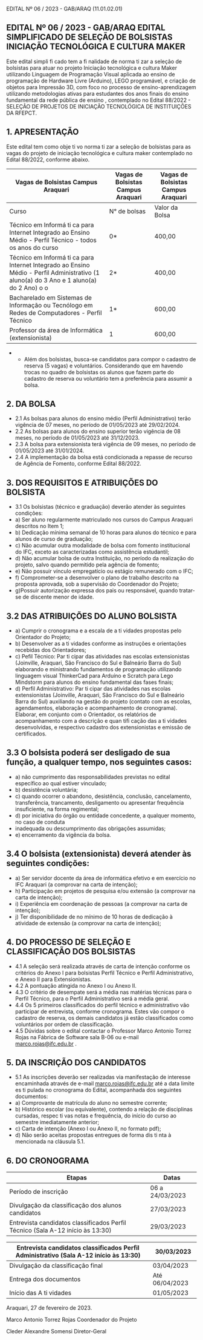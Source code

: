<!-- image -->

EDITAL Nº 06 / 2023 - GAB/ARAQ (11.01.02.01)

## EDITAL Nº 06 / 2023 - GAB/ARAQ EDITAL SIMPLIFICADO DE SELEÇÃO DE BOLSISTAS INICIAÇÃO TECNOLÓGICA  E CULTURA MAKER

Este edital simpli fi cado tem a fi nalidade de norma ti zar a seleção de bolsistas para atuar no projeto Iniciação tecnológica e cultura Maker utilizando Linguagem de Programação Visual aplicada ao ensino de programação de Hardware Livre (Arduino), LEGO programável, e criação de objetos para Impressão 3D, com foco no processo de ensino-aprendizagem utilizando metodologias ativas para estudantes dos anos finais do ensino fundamental da rede pública de ensino , contemplado no Edital 88/2022 - SELEÇÃO DE PROJETOS DE INICIAÇÃO TECNOLÓGICA DE INSTITUIÇÕES DA RFEPCT.

## 1. APRESENTAÇÃO

Este edital tem como obje ti vo norma ti zar a seleção de bolsistas para as vagas do projeto de iniciação tecnológica e cultura maker contemplado no Edital 88/2022,  conforme abaixo.

| Vagas de Bolsistas Campus Araquari                                                                                                          | Vagas de Bolsistas Campus Araquari   | Vagas de Bolsistas Campus Araquari   |
|---------------------------------------------------------------------------------------------------------------------------------------------|--------------------------------------|--------------------------------------|
| Curso                                                                                                                                       | N° de bolsas                         | Valor da Bolsa                       |
| Técnico em Informá ti ca para Internet Integrado ao Ensino Médio - Perfil Técnico - todos os anos do curso                                  | 0*                                   | 400,00                               |
| Técnico em Informá ti ca para Internet Integrado ao Ensino Médio - Perfil Administrativo (1 aluno(a) do 3  Ano  e 1 aluno(a) do 2  Ano) o o | 2*                                   | 400,00                               |
| Bacharelado em Sistemas de Informação ou Tecnólogo em Redes de Computadores - Perfil Técnico                                                | 1*                                   | 600,00                               |
| Professor da área de Informática (extensionista)                                                                                            | 1                                    | 600,00                               |

- * Além dos bolsistas, busca-se candidatos para compor o cadastro de reserva (5 vagas) e voluntários. Considerando que em havendo trocas no quadro de bolsistas os alunos que fazem parte do cadastro de reserva ou voluntário tem a preferência para assumir a bolsa.

## 2. DA BOLSA

- 2.1 As bolsas para alunos do ensino médio (Perfil Administrativo) terão vigência de 07 meses, no período de 01/05/2023 até 29/02/2024.
- 2.2 As  bolsas   para   alunos   do   ensino   superior   terão   vigência   de   08   meses,   no   período   de 01/05/2023 até 31/12/2023.
- 2.3 A bolsa  para   extensionista   terá   vigência   de   09   meses,   no   período   de   01/05/2023   até 31/01/2024.
- 2.4 A implementação da bolsa está condicionada a repasse de recurso de Agência de Fomento, conforme Edital 88/2022.

## 3. DOS REQUISITOS E ATRIBUIÇÕES DO BOLSISTA

- 3.1 Os bolsistas (técnico e graduação) deverão atender às seguintes condições:
- a) Ser aluno regularmente matriculado nos cursos do Campus Araquari descritos no Item 1;
- b) Dedicação mínima semanal de 10 horas para alunos do técnico e para alunos de curso de graduação;
- c)   Não   acumular   outra   modalidade   de   bolsa   com   fomento   institucional   do   IFC,   exceto   as caracterizadas como assistência estudantil;
- d) Não acumular bolsa de outra Instituição, no período da realização do projeto, salvo quando permitido pela agência de fomento;
- e) Não possuir vínculo empregatício ou estágio remunerado com o IFC;
- f) Comprometer-se a desenvolver o plano de trabalho descrito na proposta aprovada, sob a supervisão do Coordenador do Projeto;
- g)Possuir autorização expressa dos pais ou responsável, quando tratar-se de discente menor de idade.

## 3.2 DAS ATRIBUIÇÕES DO ALUNO BOLSISTA

- a) Cumprir o cronograma e a escala de a ti vidades propostas pelo Orientador do Projeto;
- b) Desenvolver as a ti vidades conforme as instruções e orientações recebidas dos Orientadores;
- c) Pefil   Técnico: Par ti cipar   das   atividades   nas   escolas   extensionistas   (Joinville,   Araquari,   São Francisco   do   Sul   e   Balneário   Barra   do   Sul)   elaborando   e   ministrando   fundamentos   de programação   utilizando   linguagem   visual   ThinkerCad   para   Arduíno   e   Scratch   para   Lego Mindstorm para alunos do ensino fundamental das fases finais;
- d) Perfil Administrativo: Par ti cipar das atividades nas escolas extensionistas (Joinville, Araquari, São Francisco do Sul e Balneário Barra do Sul) auxiliando na gestão do projeto (contato com as escolas,   agendamentos,   elaboração   e   acompanhamento   de   cronograma). Elaborar, em conjunto com o Orientador, os relatórios de acompanhamento com a descrição e quan tifi cação das   a ti vidades desenvolvidas,   e   respectivo   cadastro   dos   extensionistas   e   emissão   de certificados.

## 3.3 O bolsista poderá ser desligado de sua função, a qualquer tempo, nos seguintes casos:

- a) não cumprimento das responsabilidades previstas no edital específico ao qual estiver vinculado;
- b) desistência voluntária;
- c) quando ocorrer o abandono, desistência, conclusão, cancelamento, transferência, trancamento, desligamento ou apresentar frequência insuficiente, na forma regimental;
- d) por iniciativa do órgão ou entidade concedente, a qualquer momento, no caso de conduta
- inadequada ou descumprimento das obrigações assumidas;
- e) encerramento da vigência da bolsa.

## 3.4 O bolsista (extensionista) deverá atender às seguintes condições:

- a) Ser   servidor  docente   da   área   de   informática   efetivo   e   em   exercício   no   IFC   Araquari   (a comprovar na carta de intenção);
- h) Participação em projetos de pesquisa e/ou extensão (a comprovar na carta de intenção);
- i) Experiência em coordenação de pessoas (a comprovar na carta de intenção);
- j) Ter disponibilidade de no mínimo de 10 horas de dedicação à atividade de extensão (a comprovar na carta de intenção);

## 4. DO PROCESSO DE SELEÇÃO E CLASSIFICAÇÃO DOS BOLSISTAS

- 4.1 A seleção será realizada através de carta de intenção conforme os critérios do Anexo I para bolsistas Perfil Técnico e Perfil Administrativo, e Anexo II para Extensionistas.
- 4.2 A pontuação atingida no Anexo I ou Anexo II.
- 4.3 O critério de desempate será a média nas matérias técnicas para o Perfil Técnico, para o Perfil Administrativo será a média geral.
- 4.4 Os 5 primeiros classificados do perfil técnico e administrativo vão participar de entrevista, conforme cronograma. Estes vão compor o cadastro de reserva, os demais candidatos já estão classificados como voluntários por ordem de classificação.
- 4.5 Dúvidas sobre o edital contactar o Professor Marco Antonio Torrez Rojas na Fábrica de Software sala B-06 ou e-mail marco.rojas@ifc.edu.br .

## 5. DA INSCRIÇÃO DOS CANDIDATOS

- 5.1 As inscrições deverão ser realizadas via manifestação de interesse encaminhada através  de e-mail marco.rojas@ifc.edu.br até   a   data   limite   es ti pulada   no   cronograma   do   Edital, acompanhada dos seguintes documentos:
- a) Comprovante de matrícula do aluno no semestre corrente;
- b) Histórico escolar (ou equivalente), contendo a relação de disciplinas cursadas, respec ti vas notas e frequência, do início do curso ao semestre imediatamente anterior;
- c) Carta de intenção (Anexo I ou Anexo II, no formato pdf);
- d) Não serão aceitas propostas entregues de forma dis ti nta à mencionada na cláusula 5.1.

## 6. DO CRONOGRAMA

| Etapas                                                                           | Datas           |
|----------------------------------------------------------------------------------|-----------------|
| Período de inscrição                                                             | 06 a 24/03/2023 |
| Divulgação da classificação dos alunos candidatos                                | 27/03/2023      |
| Entrevista candidatos classificados  Perfil Técnico (Sala  A-12 início às 13:30) | 29/03/2023      |

| Entrevista candidatos classificados Perfil  Administrativo (Sala A-12 início às 13:30)   | 30/03/2023     |
|------------------------------------------------------------------------------------------|----------------|
| Divulgação da classificação final                                                        | 03/04/2023     |
| Entrega dos documentos                                                                   | Até 06/04/2023 |
| Início das A ti vidades                                                                  | 01/05/2023     |

Araquari, 27 de fevereiro de 2023.

Marco Antonio Torrez Rojas Coordenador do Projeto

Cleder Alexandre Somensi Diretor-Geral